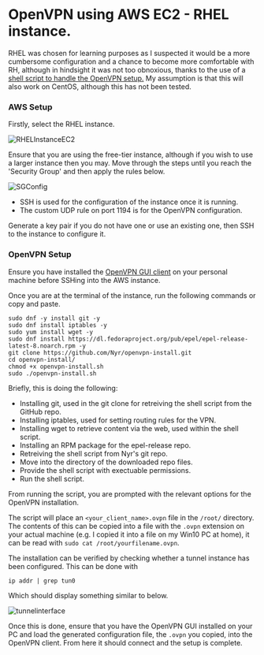# OpenVPN using AWS EC2 - RHEL instance.
RHEL was chosen for learning purposes as I suspected it would be a more cumbersome configuration and a chance to become more comfortable with RH, although in hindsight it was not too obnoxious, thanks to the use of a [shell script to handle the OpenVPN setup.](https://github.com/Nyr/openvpn-install) My assumption is that this will also work on CentOS, although this has not been tested.

### AWS Setup

Firstly, select the RHEL instance.

![RHELInstanceEC2](https://github.com/jdockerty/openvpnaws/blob/master/Images/selectingEC2.png)

Ensure that you are using the free-tier instance, although if you wish to use a larger instance then you may. Move through the steps until you reach the 'Security Group' and then apply the rules below.

![SGConfig](https://github.com/jdockerty/openvpnaws/blob/master/Images/configuringSG.png)

* SSH is used for the configuration of the instance once it is running.
* The custom UDP rule on port 1194 is for the OpenVPN configuration.

Generate a key pair if you do not have one or use an existing one, then SSH to the instance to configure it.

### OpenVPN Setup

Ensure you have installed the [OpenVPN GUI client](https://openvpn.net/community-downloads/) on your personal machine before SSHing into the AWS instance.

Once you are at the terminal of the instance, run the following commands or copy and paste.

```
sudo dnf -y install git -y
sudo dnf install iptables -y
sudo yum install wget -y
sudo dnf install https://dl.fedoraproject.org/pub/epel/epel-release-latest-8.noarch.rpm -y
git clone https://github.com/Nyr/openvpn-install.git
cd openvpn-install/
chmod +x openvpn-install.sh
sudo ./openvpn-install.sh
```
Briefly, this is doing the following:
* Installing git, used in the git clone for retreiving the shell script from the GitHub repo.
* Installing iptables, used for setting routing rules for the VPN.
* Installing wget to retrieve content via the web, used within the shell script.
* Installing an RPM package for the epel-release repo.
* Retreiving the shell script from Nyr's git repo.
* Move into the directory of the downloaded repo files.
* Provide the shell script with exectuable permissions.
* Run the shell script.

From running the script, you are prompted with the relevant options for the OpenVPN installation.

The script will place an `<your_client_name>.ovpn` file in the `/root/` directory. The contents of this can be copied into a file with the `.ovpn` extension on your actual machine (e.g. I copied it into a file on my Win10 PC at home), it can be read with `sudo cat /root/yourfilename.ovpn`.

The installation can be verified by checking whether a tunnel instance has been configured. This can be done with 

`ip addr | grep tun0` 

Which should display something similar to below.

![tunnelinterface](https://github.com/jdockerty/openvpnaws/blob/master/Images/tunnel%20grep.png)

Once this is done, ensure that you have the OpenVPN GUI installed on your PC and load the generated configuration file, the `.ovpn` you copied, into the OpenVPN client. From here it should connect and the setup is complete.
